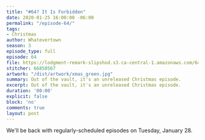 ```yaml
---
title: "#64? It Is Forbidden"
date: 2020-01-25 16:00:00 -06:00
permalink: "/episode-64/"
tags:
- Christmas
author: Whatevertown
season: 3
episode_type: full
episode: 64
file: https://lodgment-remark-slipshod.s3.ca-central-1.amazonaws.com/64.mp3
stitcher: 66850567
artwork: "/dist/artwork/xmas_green.jpg"
summary: Out of the vault, it's an unreleased Christmas episode.
excerpt: Out of the vault, it's an unreleased Christmas episode.
duration: '00:00'
explicit: false
block: 'no'
comments: true
layout: post
---
```


We'll be back with regularly-scheduled episodes on Tuesday, January 28.
